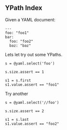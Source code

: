 ## YPath Index

Given a YAML document:

    ---
    foo: "foo1"
    bar:
      foo: "foo2"
      baz: "baz"

Lets let try out some YPaths.

    s = @yaml.select('foo')

    s.size.assert == 1

    s1 = s.first
    s1.value.assert == "foo1"

Try another

    s = @yaml.select('//foo')

    s.size.assert == 2

    s1 = s.last
    s1.value.assert == "foo2"


